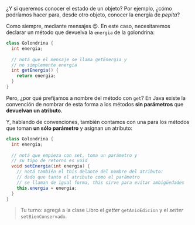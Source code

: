 ¿Y si queremos conocer el estado de un objeto? Por ejemplo, ¿cómo podríamos hacer para, desde otro objeto, conocer la energía de  _pepita_?

Como siempre, mediante mensajes :wink:. En este caso, necesitaremos declarar un método que devuelva la `energia` de la golondrina:

```java
class Golondrina {
  int energia;
  
  // notá que el mensaje se llama getEnergia y
  // no simplemente energia
  int getEnergia() {
    return energia;
  }
}
```

Pero, ¿por qué prefijamos a nombre del método con `get`? En Java existe la convención de nombrar de esta forma a los métodos **sin parámetros** que **devuelvan un atributo**.

Y, hablando de convenciones, también contamos con una para los métodos que toman **un sólo parámetro** y asignan un atributo:


```java
class Golondrina {
  int energia;
  
  // notá que empieza con set, toma un parámetro y
  // su tipo de retorno es void
  void setEnergia(int energia) { 
    // notá también el this delante del nombre del atributo: 
    // dado que tanto el atributo como el parámetro
    // se llaman de igual forma, this sirve para evitar ambigüedades
    this.energia = energia;
  }
}
```

> Tu turno: agregá a la clase Libro el _getter_ `getAnioEdicion` y el _setter_ `setBienConservado`. 

